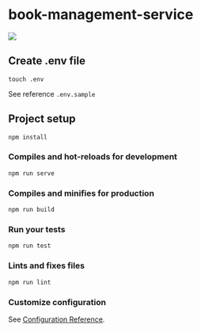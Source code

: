 # book-management-service

![](https://github.com/MakotoUwaya/books-management-service/workflows/DefaultCI/badge.svg)

## Create .env file
```
touch .env
```
See reference `.env.sample`


## Project setup
```
npm install
```

### Compiles and hot-reloads for development
```
npm run serve
```

### Compiles and minifies for production
```
npm run build
```

### Run your tests
```
npm run test
```

### Lints and fixes files
```
npm run lint
```

### Customize configuration
See [Configuration Reference](https://cli.vuejs.org/config/).

